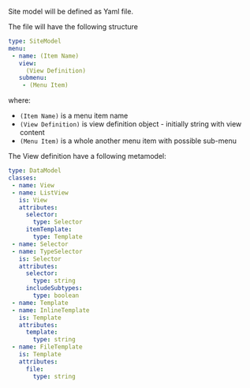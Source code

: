 Site model will be defined as Yaml file.

The file will have the following structure

```yaml 
type: SiteModel
menu:
 - name: (Item Name)
   view: 
     (View Definition)
   submenu:
    - (Menu Item)
```
where: 
* `(Item Name)` is a menu item name
* `(View Definition)` is view definition object - initially string with view content
* `(Menu Item)` is a whole another menu item with possible sub-menu

The View definition have a following metamodel:
```yaml
type: DataModel
classes:
 - name: View
 - name: ListView
   is: View
   attributes:
     selector:
       type: Selector
     itemTemplate:
       type: Template
 - name: Selector
 - name: TypeSelector
   is: Selector
   attributes:
     selector:
       type: string
     includeSubtypes: 
       type: boolean
 - name: Template
 - name: InlineTemplate
   is: Template
   attributes:
     template: 
       type: string
 - name: FileTemplate
   is: Template
   attributes:
     file: 
       type: string                        
``` 
